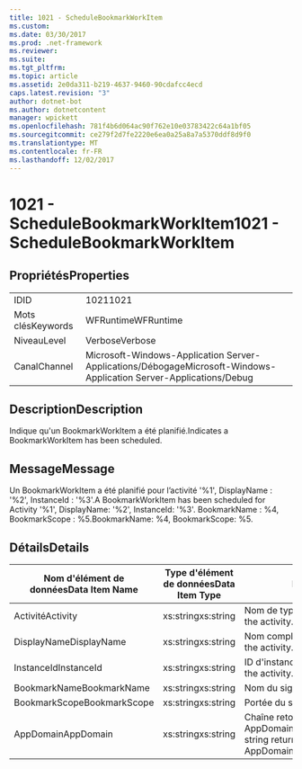 ```yaml
---
title: 1021 - ScheduleBookmarkWorkItem
ms.custom: 
ms.date: 03/30/2017
ms.prod: .net-framework
ms.reviewer: 
ms.suite: 
ms.tgt_pltfrm: 
ms.topic: article
ms.assetid: 2e0da311-b219-4637-9460-90cdafcc4ecd
caps.latest.revision: "3"
author: dotnet-bot
ms.author: dotnetcontent
manager: wpickett
ms.openlocfilehash: 781f4b6d064ac90f762e10e03783422c64a1bf05
ms.sourcegitcommit: ce279f2d7fe2220e6ea0a25a8a7a5370ddf8d9f0
ms.translationtype: MT
ms.contentlocale: fr-FR
ms.lasthandoff: 12/02/2017
---
```

# <a name="1021---schedulebookmarkworkitem"></a><span data-ttu-id="a5a0c-102">1021 - ScheduleBookmarkWorkItem</span><span class="sxs-lookup"><span data-stu-id="a5a0c-102">1021 - ScheduleBookmarkWorkItem</span></span>
## <a name="properties"></a><span data-ttu-id="a5a0c-103">Propriétés</span><span class="sxs-lookup"><span data-stu-id="a5a0c-103">Properties</span></span>  
  
|||  
|-|-|  
|<span data-ttu-id="a5a0c-104">ID</span><span class="sxs-lookup"><span data-stu-id="a5a0c-104">ID</span></span>|<span data-ttu-id="a5a0c-105">1021</span><span class="sxs-lookup"><span data-stu-id="a5a0c-105">1021</span></span>|  
|<span data-ttu-id="a5a0c-106">Mots clés</span><span class="sxs-lookup"><span data-stu-id="a5a0c-106">Keywords</span></span>|<span data-ttu-id="a5a0c-107">WFRuntime</span><span class="sxs-lookup"><span data-stu-id="a5a0c-107">WFRuntime</span></span>|  
|<span data-ttu-id="a5a0c-108">Niveau</span><span class="sxs-lookup"><span data-stu-id="a5a0c-108">Level</span></span>|<span data-ttu-id="a5a0c-109">Verbose</span><span class="sxs-lookup"><span data-stu-id="a5a0c-109">Verbose</span></span>|  
|<span data-ttu-id="a5a0c-110">Canal</span><span class="sxs-lookup"><span data-stu-id="a5a0c-110">Channel</span></span>|<span data-ttu-id="a5a0c-111">Microsoft-Windows-Application Server-Applications/Débogage</span><span class="sxs-lookup"><span data-stu-id="a5a0c-111">Microsoft-Windows-Application Server-Applications/Debug</span></span>|  
  
## <a name="description"></a><span data-ttu-id="a5a0c-112">Description</span><span class="sxs-lookup"><span data-stu-id="a5a0c-112">Description</span></span>  
 <span data-ttu-id="a5a0c-113">Indique qu'un BookmarkWorkItem a été planifié.</span><span class="sxs-lookup"><span data-stu-id="a5a0c-113">Indicates a BookmarkWorkItem has been scheduled.</span></span>  
  
## <a name="message"></a><span data-ttu-id="a5a0c-114">Message</span><span class="sxs-lookup"><span data-stu-id="a5a0c-114">Message</span></span>  
 <span data-ttu-id="a5a0c-115">Un BookmarkWorkItem a été planifié pour l’activité '%1', DisplayName : '%2', InstanceId : '%3'.</span><span class="sxs-lookup"><span data-stu-id="a5a0c-115">A BookmarkWorkItem has been scheduled for Activity '%1', DisplayName: '%2', InstanceId: '%3'.</span></span>  <span data-ttu-id="a5a0c-116">BookmarkName : %4, BookmarkScope : %5.</span><span class="sxs-lookup"><span data-stu-id="a5a0c-116">BookmarkName: %4, BookmarkScope: %5.</span></span>  
  
## <a name="details"></a><span data-ttu-id="a5a0c-117">Détails</span><span class="sxs-lookup"><span data-stu-id="a5a0c-117">Details</span></span>  
  
|<span data-ttu-id="a5a0c-118">Nom d'élément de données</span><span class="sxs-lookup"><span data-stu-id="a5a0c-118">Data Item Name</span></span>|<span data-ttu-id="a5a0c-119">Type d'élément de données</span><span class="sxs-lookup"><span data-stu-id="a5a0c-119">Data Item Type</span></span>|<span data-ttu-id="a5a0c-120">Description</span><span class="sxs-lookup"><span data-stu-id="a5a0c-120">Description</span></span>|  
|--------------------|--------------------|-----------------|  
|<span data-ttu-id="a5a0c-121">Activité</span><span class="sxs-lookup"><span data-stu-id="a5a0c-121">Activity</span></span>|<span data-ttu-id="a5a0c-122">xs:string</span><span class="sxs-lookup"><span data-stu-id="a5a0c-122">xs:string</span></span>|<span data-ttu-id="a5a0c-123">Nom de type de l'activité.</span><span class="sxs-lookup"><span data-stu-id="a5a0c-123">The type name of the activity.</span></span>|  
|<span data-ttu-id="a5a0c-124">DisplayName</span><span class="sxs-lookup"><span data-stu-id="a5a0c-124">DisplayName</span></span>|<span data-ttu-id="a5a0c-125">xs:string</span><span class="sxs-lookup"><span data-stu-id="a5a0c-125">xs:string</span></span>|<span data-ttu-id="a5a0c-126">Nom complet de l'activité.</span><span class="sxs-lookup"><span data-stu-id="a5a0c-126">The display name of the activity.</span></span>|  
|<span data-ttu-id="a5a0c-127">InstanceId</span><span class="sxs-lookup"><span data-stu-id="a5a0c-127">InstanceId</span></span>|<span data-ttu-id="a5a0c-128">xs:string</span><span class="sxs-lookup"><span data-stu-id="a5a0c-128">xs:string</span></span>|<span data-ttu-id="a5a0c-129">ID d'instance de l'activité.</span><span class="sxs-lookup"><span data-stu-id="a5a0c-129">The instance id of the activity.</span></span>|  
|<span data-ttu-id="a5a0c-130">BookmarkName</span><span class="sxs-lookup"><span data-stu-id="a5a0c-130">BookmarkName</span></span>|<span data-ttu-id="a5a0c-131">xs:string</span><span class="sxs-lookup"><span data-stu-id="a5a0c-131">xs:string</span></span>|<span data-ttu-id="a5a0c-132">Nom du signet.</span><span class="sxs-lookup"><span data-stu-id="a5a0c-132">The name of the bookmark.</span></span>|  
|<span data-ttu-id="a5a0c-133">BookmarkScope</span><span class="sxs-lookup"><span data-stu-id="a5a0c-133">BookmarkScope</span></span>|<span data-ttu-id="a5a0c-134">xs:string</span><span class="sxs-lookup"><span data-stu-id="a5a0c-134">xs:string</span></span>|<span data-ttu-id="a5a0c-135">Portée du signet.</span><span class="sxs-lookup"><span data-stu-id="a5a0c-135">The scope of the bookmark.</span></span>|  
|<span data-ttu-id="a5a0c-136">AppDomain</span><span class="sxs-lookup"><span data-stu-id="a5a0c-136">AppDomain</span></span>|<span data-ttu-id="a5a0c-137">xs:string</span><span class="sxs-lookup"><span data-stu-id="a5a0c-137">xs:string</span></span>|<span data-ttu-id="a5a0c-138">Chaîne retournée par AppDomain.CurrentDomain.FriendlyName.</span><span class="sxs-lookup"><span data-stu-id="a5a0c-138">The string returned by AppDomain.CurrentDomain.FriendlyName.</span></span>|
